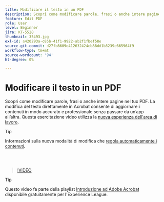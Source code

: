```yaml
---
title: Modificare il testo in un PDF
description: Scopri come modificare parole, frasi o anche intere pagine nel tuo PDF
feature: Edit PDF
role: User
level: Beginner
jira: KT-5528
thumbnail: 35493.jpg
exl-id: a420293a-c85b-41f1-9922-ab2f1fbef58e
source-git-commit: d27fb8609e412632424cb88dd1b8239e665964f9
workflow-type: tm+mt
source-wordcount: '94'
ht-degree: 0%

---
```


# Modificare il testo in un PDF

Scopri come modificare parole, frasi o anche intere pagine nel tuo PDF. La modifica del testo direttamente in Acrobat consente di aggiornare i contenuti in modo accurato e professionale senza passare da un’app all’altra. Questa esercitazione video utilizza la [nuova esperienza dell&#39;area di lavoro](new-workspace.md).

>[!TIP]
>
>Informazioni sulla nuova modalità di modifica che [regola automaticamente i contenuti](auto-adjust-layout.md).

<br> 

>[!VIDEO](https://video.tv.adobe.com/v/35493?enablevpops&quality=12&learn=on&hidetitle=true)

>[!TIP]
>
>Questo video fa parte della playlist [Introduzione ad Adobe Acrobat](https://experienceleague.adobe.com/en/playlists/acrobat-get-started-business-users) disponibile gratuitamente per l&#39;Experience League.
